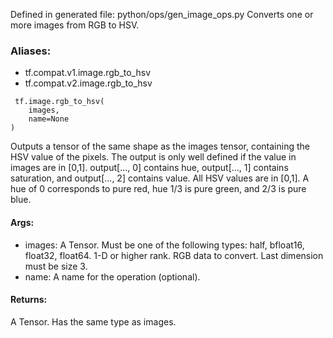 Defined in generated file: python/ops/gen_image_ops.py
Converts one or more images from RGB to HSV.
### Aliases:
- tf.compat.v1.image.rgb_to_hsv
- tf.compat.v2.image.rgb_to_hsv

```
 tf.image.rgb_to_hsv(
    images,
    name=None
)
```
Outputs a tensor of the same shape as the images tensor, containing the HSV value of the pixels. The output is only well defined if the value in images are in [0,1].
output[..., 0] contains hue, output[..., 1] contains saturation, and output[..., 2] contains value. All HSV values are in [0,1]. A hue of 0 corresponds to pure red, hue 1/3 is pure green, and 2/3 is pure blue.
#### Args:
- images: A Tensor. Must be one of the following types: half, bfloat16, float32, float64. 1-D or higher rank. RGB data to convert. Last dimension must be size 3.
- name: A name for the operation (optional).
#### Returns:
A Tensor. Has the same type as images.
